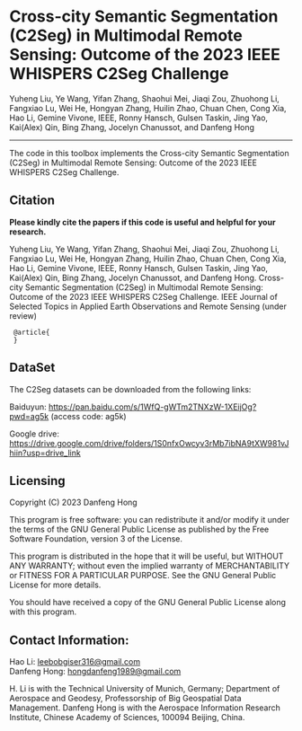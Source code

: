 # Cross-city Semantic Segmentation (C2Seg) in Multimodal Remote Sensing: Outcome of the 2023 IEEE WHISPERS C2Seg Challenge

Yuheng Liu, Ye Wang, Yifan Zhang, Shaohui Mei, Jiaqi Zou, Zhuohong Li, Fangxiao Lu, Wei He, Hongyan Zhang, Huilin Zhao, Chuan Chen, Cong Xia, Hao Li, Gemine Vivone, IEEE, Ronny Hansch, Gulsen Taskin, Jing Yao, Kai(Alex) Qin, Bing Zhang, Jocelyn Chanussot, and Danfeng Hong

___________

The code in this toolbox implements the Cross-city Semantic Segmentation (C2Seg) in Multimodal Remote Sensing: Outcome of the 2023 IEEE WHISPERS C2Seg Challenge. 


Citation
---------------------

**Please kindly cite the papers if this code is useful and helpful for your research.**

Yuheng Liu, Ye Wang, Yifan Zhang, Shaohui Mei, Jiaqi Zou, Zhuohong Li, Fangxiao Lu, Wei He, Hongyan Zhang, Huilin Zhao, Chuan Chen, Cong Xia, Hao Li, Gemine Vivone, IEEE, Ronny Hansch, Gulsen Taskin, Jing Yao, Kai(Alex) Qin, Bing Zhang, Jocelyn Chanussot, and Danfeng Hong. Cross-city Semantic Segmentation (C2Seg) in Multimodal Remote Sensing: Outcome of the 2023 IEEE WHISPERS C2Seg Challenge. IEEE Journal of Selected Topics in Applied Earth Observations and Remote Sensing (under review)

     @article{
     }

DataSet
---------------------
The C2Seg datasets can be downloaded from the following links:

Baiduyun: https://pan.baidu.com/s/1WfQ-gWTm2TNXzW-1XEijOg?pwd=ag5k   (access code: ag5k)

Google drive: https://drive.google.com/drive/folders/1S0nfxOwcyv3rMb7ibNA9tXW981vJhiin?usp=drive_link

Licensing
---------

Copyright (C) 2023 Danfeng Hong

This program is free software: you can redistribute it and/or modify it under the terms of the GNU General Public License as published by the Free Software Foundation, version 3 of the License.

This program is distributed in the hope that it will be useful, but WITHOUT ANY WARRANTY; without even the implied warranty of MERCHANTABILITY or FITNESS FOR A PARTICULAR PURPOSE. See the GNU General Public License for more details.

You should have received a copy of the GNU General Public License along with this program.

Contact Information:
--------------------

Hao Li: leebobgiser316@gmail.com<br>
Danfeng Hong: hongdanfeng1989@gmail.com<br>

H. Li is with the Technical University of Munich, Germany; Department of Aerospace and Geodesy, Professorship of Big Geospatial Data Management.
Danfeng Hong is with the Aerospace Information Research Institute, Chinese Academy of Sciences, 100094 Beijing, China.
